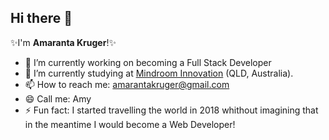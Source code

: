 <h2> Hi there 👋</h2>

✨I'm <b>Amaranta Kruger</b>!✨

- 🔭 I’m currently working on becoming a Full Stack Developer
- 🌱 I’m currently studying at [Mindroom Innovation](https://www.mindroom.edu.au/) (QLD, Australia).
- 📫 How to reach me: amarantakruger@gmail.com
- 😄 Call me: Amy
- ⚡ Fun fact: I started travelling the world in 2018 whithout imagining that in the meantime I would become a Web Developer!



